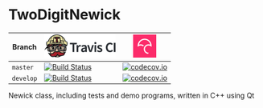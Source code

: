 # TwoDigitNewick

Branch|[![Travis CI logo](pics/TravisCI.png)](https://travis-ci.org)|[![Codecov logo](pics/Codecov.png)](https://www.codecov.io)
---|---|---
`master`|[![Build Status](https://travis-ci.org/richelbilderbeek/TwoDigitNewick.svg?branch=master)](https://travis-ci.org/richelbilderbeek/TwoDigitNewick) | [![codecov.io](https://codecov.io/github/richelbilderbeek/TwoDigitNewick/coverage.svg?branch=master)](https://codecov.io/github/richelbilderbeek/TwoDigitNewick?branch=master)
`develop`|[![Build Status](https://travis-ci.org/richelbilderbeek/TwoDigitNewick.svg?branch=develop)](https://travis-ci.org/richelbilderbeek/TwoDigitNewick) | [![codecov.io](https://codecov.io/github/richelbilderbeek/TwoDigitNewick/coverage.svg?branch=develop)](https://codecov.io/github/richelbilderbeek/TwoDigitNewick?branch=develop)

Newick class, including tests and demo programs, written in C++ using Qt
